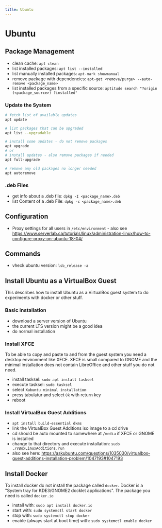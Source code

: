 ```yaml
---
title: Ubuntu
---
```


# Ubuntu

## Package Management
- clean cache: `apt clean`
- list installed packages: `apt list --installed`
- list manually installed packages: `apt-mark showmanual`
- remove package with dependencies: `apt-get <remove/purge> --auto-remove <package_name>`
- list installed packages from a specific source: `aptitude search "?origin (<package_source>) ?installed"`

### Update the System
``` bash
# fetch list of available updates
apt update

# list packages that can be upgraded
apt list --upgradable

# install some updates - do not remove packages
apt upgrade
# or
# install updates - also remove packages if needed
apt full-upgrade

# remove any old packages no longer needed
apt autoremove
```

### .deb Files
- get info about a .deb file: `dpkg -I <package_name>.deb`
- list Content of a .deb File: `dpkg -c <package_name>.deb`

## Configuration
- Proxy settings for all users in `/etc/environment` - also see https://www.serverlab.ca/tutorials/linux/administration-linux/how-to-configure-proxy-on-ubuntu-18-04/

## Commands
- vheck ubuntu version: `lsb_release -a`

## Install Ubuntu as a VirtualBox Guest
This describes how to install Ubuntu as a VirtualBox guest system to do
experiments with docker or other stuff.

### Basic installation
- download a server version of Ubuntu
- the current LTS version might be a good idea
- do normal installation

### Install XFCE
To be able to copy and paste to and from the guest system you need a
desktop environment like XFCE. XFCE is small compared to GNOME and the
minimal installation does not contain LibreOffice and other stuff you do
not need.
- install tasksel: `sudo apt install tasksel`
- execute tasksel: `sudo tasksel`
- select `Xubuntu minimal installation`
- press tabulatur and select `Ok` with return key
- reboot

### Install VirtualBox Guest Additions
- `apt install build-essential dkms`
- link the VirtualBox Guest Additions iso image to a cd drive
- cd should be auto mounted to somewhere at `/media` if XFCE or GNOME
  is installed
- change to that directory and execute installation: `sudo
  ./VBoxLinuxAdditions.run`
- also see here:
<https://askubuntu.com/questions/1035030/virtualbox-guest-additions-installation-problem/1047193#1047193>

## Install Docker
To install docker do not install the package called `docker`. Docker is
a "System tray for KDE3/GNOME2 docklet applications". The package you
need is called `docker.io`
- install with: `sudo apt install docker.io`
- start with: `sudo systemctl start docker`
- stop with: `sudo systemctl stop docker`
- enable (always start at boot time) with: `sudo systemctl enable docker`
